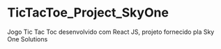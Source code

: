 # TicTacToe_Project_SkyOne
Jogo Tic Tac Toc desenvolvido com React JS, projeto fornecido pla Sky One Solutions
